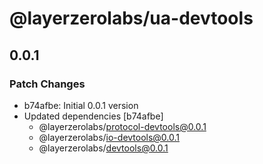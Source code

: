 # @layerzerolabs/ua-devtools

## 0.0.1

### Patch Changes

- b74afbe: Initial 0.0.1 version
- Updated dependencies [b74afbe]
  - @layerzerolabs/protocol-devtools@0.0.1
  - @layerzerolabs/io-devtools@0.0.1
  - @layerzerolabs/devtools@0.0.1
